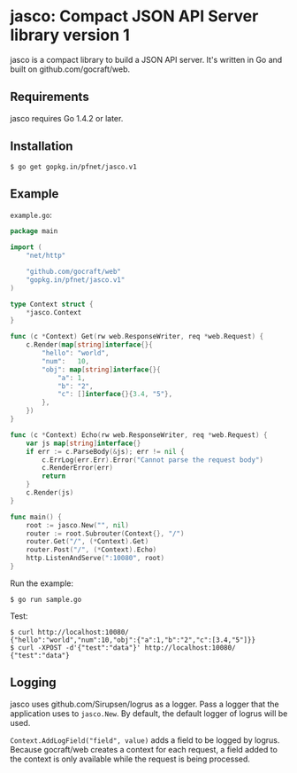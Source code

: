 # jasco: Compact JSON API Server library version 1

jasco is a compact library to build a JSON API server. It's written in Go and
built on github.com/gocraft/web.

## Requirements

jasco requires Go 1.4.2 or later.

## Installation

```
$ go get gopkg.in/pfnet/jasco.v1
```

## Example

`example.go`:
```go
package main

import (
    "net/http"

    "github.com/gocraft/web"
    "gopkg.in/pfnet/jasco.v1"
)

type Context struct {
    *jasco.Context
}

func (c *Context) Get(rw web.ResponseWriter, req *web.Request) {
    c.Render(map[string]interface{}{
        "hello": "world",
        "num":   10,
        "obj": map[string]interface{}{
            "a": 1,
            "b": "2",
            "c": []interface{}{3.4, "5"},
        },
    })
}

func (c *Context) Echo(rw web.ResponseWriter, req *web.Request) {
    var js map[string]interface{}
    if err := c.ParseBody(&js); err != nil {
        c.ErrLog(err.Err).Error("Cannot parse the request body")
        c.RenderError(err)
        return
    }
    c.Render(js)
}

func main() {
    root := jasco.New("", nil)
    router := root.Subrouter(Context{}, "/")
    router.Get("/", (*Context).Get)
    router.Post("/", (*Context).Echo)
    http.ListenAndServe(":10080", root)
}

```

Run the example:
```
$ go run sample.go
```

Test:
```
$ curl http://localhost:10080/
{"hello":"world","num":10,"obj":{"a":1,"b":"2","c":[3.4,"5"]}}
$ curl -XPOST -d'{"test":"data"}' http://localhost:10080/
{"test":"data"}
```

## Logging

jasco uses github.com/Sirupsen/logrus as a logger. Pass a logger that the
application uses to `jasco.New`. By default, the default logger of logrus will
be used.

`Context.AddLogField("field", value)` adds a field to be logged by logrus.
Because gocraft/web creates a context for each request, a field added to
the context is only available while the request is being processed.

